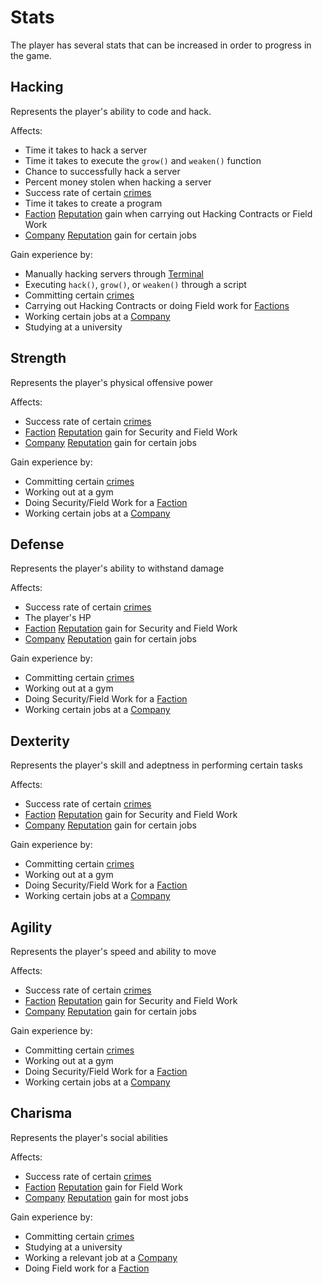 # Stats

The player has several stats that can be increased in order to progress
in the game.

## Hacking

Represents the player's ability to code and hack.

Affects:

- Time it takes to hack a server
- Time it takes to execute the `grow()` and `weaken()` function
- Chance to successfully hack a server
- Percent money stolen when hacking a server
- Success rate of certain [crimes](crimes.md)
- Time it takes to create a program
- [Faction](factions.md) [Reputation](reputation.md) gain when carrying out Hacking Contracts or Field Work
- [Company](companies.md) [Reputation](reputation.md) gain for certain jobs

Gain experience by:

- Manually hacking servers through [Terminal](terminal.md)
- Executing `hack()`, `grow()`, or `weaken()` through a script
- Committing certain [crimes](crimes.md)
- Carrying out Hacking Contracts or doing Field work for [Factions](factions.md)
- Working certain jobs at a [Company](companies.md)
- Studying at a university

## Strength

Represents the player's physical offensive power

Affects:

- Success rate of certain [crimes](crimes.md)
- [Faction](factions.md) [Reputation](reputation.md) gain for Security and Field Work
- [Company](companies.md) [Reputation](reputation.md) gain for certain jobs

Gain experience by:

- Committing certain [crimes](crimes.md)
- Working out at a gym
- Doing Security/Field Work for a [Faction](factions.md)
- Working certain jobs at a [Company](companies.md)

## Defense

Represents the player's ability to withstand damage

Affects:

- Success rate of certain [crimes](crimes.md)
- The player's HP
- [Faction](factions.md) [Reputation](reputation.md) gain for Security and Field Work
- [Company](companies.md) [Reputation](reputation.md) gain for certain jobs

Gain experience by:

- Committing certain [crimes](crimes.md)
- Working out at a gym
- Doing Security/Field Work for a [Faction](factions.md)
- Working certain jobs at a [Company](companies.md)

## Dexterity

Represents the player's skill and adeptness in performing certain tasks

Affects:

- Success rate of certain [crimes](crimes.md)
- [Faction](factions.md) [Reputation](reputation.md) gain for Security and Field Work
- [Company](companies.md) [Reputation](reputation.md) gain for certain jobs

Gain experience by:

- Committing certain [crimes](crimes.md)
- Working out at a gym
- Doing Security/Field Work for a [Faction](factions.md)
- Working certain jobs at a [Company](companies.md)

## Agility

Represents the player's speed and ability to move

Affects:

- Success rate of certain [crimes](crimes.md)
- [Faction](factions.md) [Reputation](reputation.md) gain for Security and Field Work
- [Company](companies.md) [Reputation](reputation.md) gain for certain jobs

Gain experience by:

- Committing certain [crimes](crimes.md)
- Working out at a gym
- Doing Security/Field Work for a [Faction](factions.md)
- Working certain jobs at a [Company](companies.md)

## Charisma

Represents the player's social abilities

Affects:

- Success rate of certain [crimes](crimes.md)
- [Faction](factions.md) [Reputation](reputation.md) gain for Field Work
- [Company](companies.md) [Reputation](reputation.md) gain for most jobs

Gain experience by:

- Committing certain [crimes](crimes.md)
- Studying at a university
- Working a relevant job at a [Company](companies.md)
- Doing Field work for a [Faction](factions.md)
